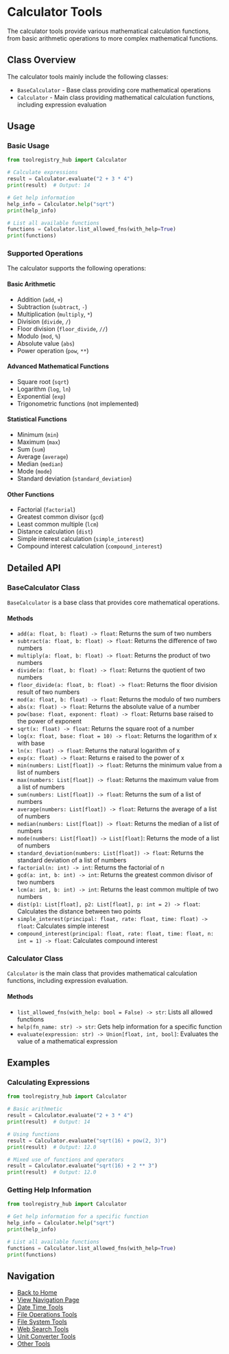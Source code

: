 # Calculator Tools

The calculator tools provide various mathematical calculation functions, from basic arithmetic operations to more complex mathematical functions.

## Class Overview

The calculator tools mainly include the following classes:

- `BaseCalculator` - Base class providing core mathematical operations
- `Calculator` - Main class providing mathematical calculation functions, including expression evaluation

## Usage

### Basic Usage

```python
from toolregistry_hub import Calculator

# Calculate expressions
result = Calculator.evaluate("2 + 3 * 4")
print(result)  # Output: 14

# Get help information
help_info = Calculator.help("sqrt")
print(help_info)

# List all available functions
functions = Calculator.list_allowed_fns(with_help=True)
print(functions)
```

### Supported Operations

The calculator supports the following operations:

#### Basic Arithmetic

- Addition (`add`, `+`)
- Subtraction (`subtract`, `-`)
- Multiplication (`multiply`, `*`)
- Division (`divide`, `/`)
- Floor division (`floor_divide`, `//`)
- Modulo (`mod`, `%`)
- Absolute value (`abs`)
- Power operation (`pow`, `**`)

#### Advanced Mathematical Functions

- Square root (`sqrt`)
- Logarithm (`log`, `ln`)
- Exponential (`exp`)
- Trigonometric functions (not implemented)

#### Statistical Functions

- Minimum (`min`)
- Maximum (`max`)
- Sum (`sum`)
- Average (`average`)
- Median (`median`)
- Mode (`mode`)
- Standard deviation (`standard_deviation`)

#### Other Functions

- Factorial (`factorial`)
- Greatest common divisor (`gcd`)
- Least common multiple (`lcm`)
- Distance calculation (`dist`)
- Simple interest calculation (`simple_interest`)
- Compound interest calculation (`compound_interest`)

## Detailed API

### BaseCalculator Class

`BaseCalculator` is a base class that provides core mathematical operations.

#### Methods

- `add(a: float, b: float) -> float`: Returns the sum of two numbers
- `subtract(a: float, b: float) -> float`: Returns the difference of two numbers
- `multiply(a: float, b: float) -> float`: Returns the product of two numbers
- `divide(a: float, b: float) -> float`: Returns the quotient of two numbers
- `floor_divide(a: float, b: float) -> float`: Returns the floor division result of two numbers
- `mod(a: float, b: float) -> float`: Returns the modulo of two numbers
- `abs(x: float) -> float`: Returns the absolute value of a number
- `pow(base: float, exponent: float) -> float`: Returns base raised to the power of exponent
- `sqrt(x: float) -> float`: Returns the square root of a number
- `log(x: float, base: float = 10) -> float`: Returns the logarithm of x with base
- `ln(x: float) -> float`: Returns the natural logarithm of x
- `exp(x: float) -> float`: Returns e raised to the power of x
- `min(numbers: List[float]) -> float`: Returns the minimum value from a list of numbers
- `max(numbers: List[float]) -> float`: Returns the maximum value from a list of numbers
- `sum(numbers: List[float]) -> float`: Returns the sum of a list of numbers
- `average(numbers: List[float]) -> float`: Returns the average of a list of numbers
- `median(numbers: List[float]) -> float`: Returns the median of a list of numbers
- `mode(numbers: List[float]) -> List[float]`: Returns the mode of a list of numbers
- `standard_deviation(numbers: List[float]) -> float`: Returns the standard deviation of a list of numbers
- `factorial(n: int) -> int`: Returns the factorial of n
- `gcd(a: int, b: int) -> int`: Returns the greatest common divisor of two numbers
- `lcm(a: int, b: int) -> int`: Returns the least common multiple of two numbers
- `dist(p1: List[float], p2: List[float], p: int = 2) -> float`: Calculates the distance between two points
- `simple_interest(principal: float, rate: float, time: float) -> float`: Calculates simple interest
- `compound_interest(principal: float, rate: float, time: float, n: int = 1) -> float`: Calculates compound interest

### Calculator Class

`Calculator` is the main class that provides mathematical calculation functions, including expression evaluation.

#### Methods

- `list_allowed_fns(with_help: bool = False) -> str`: Lists all allowed functions
- `help(fn_name: str) -> str`: Gets help information for a specific function
- `evaluate(expression: str) -> Union[float, int, bool]`: Evaluates the value of a mathematical expression

## Examples

### Calculating Expressions

```python
from toolregistry_hub import Calculator

# Basic arithmetic
result = Calculator.evaluate("2 + 3 * 4")
print(result)  # Output: 14

# Using functions
result = Calculator.evaluate("sqrt(16) + pow(2, 3)")
print(result)  # Output: 12.0

# Mixed use of functions and operators
result = Calculator.evaluate("sqrt(16) + 2 ** 3")
print(result)  # Output: 12.0
```

### Getting Help Information

```python
from toolregistry_hub import Calculator

# Get help information for a specific function
help_info = Calculator.help("sqrt")
print(help_info)

# List all available functions
functions = Calculator.list_allowed_fns(with_help=True)
print(functions)
```

## Navigation

- [Back to Home](../readme_en.md)
- [View Navigation Page](navigation.md)
- [Date Time Tools](datetime.md)
- [File Operations Tools](file_ops.md)
- [File System Tools](filesystem.md)
- [Web Search Tools](websearch/index.md)
- [Unit Converter Tools](unit_converter.md)
- [Other Tools](other_tools.md)
